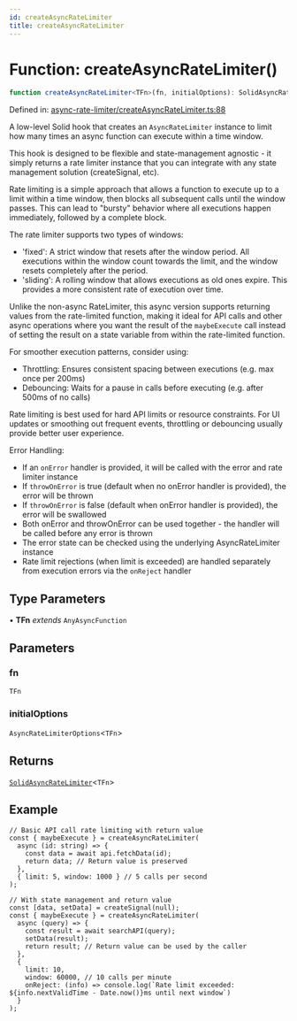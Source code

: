 ```yaml
---
id: createAsyncRateLimiter
title: createAsyncRateLimiter
---
```


<!-- DO NOT EDIT: this page is autogenerated from the type comments -->

# Function: createAsyncRateLimiter()

```ts
function createAsyncRateLimiter<TFn>(fn, initialOptions): SolidAsyncRateLimiter<TFn>
```

Defined in: [async-rate-limiter/createAsyncRateLimiter.ts:88](https://github.com/TanStack/pacer/blob/main/packages/solid-pacer/src/async-rate-limiter/createAsyncRateLimiter.ts#L88)

A low-level Solid hook that creates an `AsyncRateLimiter` instance to limit how many times an async function can execute within a time window.

This hook is designed to be flexible and state-management agnostic - it simply returns a rate limiter instance that
you can integrate with any state management solution (createSignal, etc).

Rate limiting is a simple approach that allows a function to execute up to a limit within a time window,
then blocks all subsequent calls until the window passes. This can lead to "bursty" behavior where
all executions happen immediately, followed by a complete block.

The rate limiter supports two types of windows:
- 'fixed': A strict window that resets after the window period. All executions within the window count
  towards the limit, and the window resets completely after the period.
- 'sliding': A rolling window that allows executions as old ones expire. This provides a more
  consistent rate of execution over time.

Unlike the non-async RateLimiter, this async version supports returning values from the rate-limited function,
making it ideal for API calls and other async operations where you want the result of the `maybeExecute` call
instead of setting the result on a state variable from within the rate-limited function.

For smoother execution patterns, consider using:
- Throttling: Ensures consistent spacing between executions (e.g. max once per 200ms)
- Debouncing: Waits for a pause in calls before executing (e.g. after 500ms of no calls)

Rate limiting is best used for hard API limits or resource constraints. For UI updates or
smoothing out frequent events, throttling or debouncing usually provide better user experience.

Error Handling:
- If an `onError` handler is provided, it will be called with the error and rate limiter instance
- If `throwOnError` is true (default when no onError handler is provided), the error will be thrown
- If `throwOnError` is false (default when onError handler is provided), the error will be swallowed
- Both onError and throwOnError can be used together - the handler will be called before any error is thrown
- The error state can be checked using the underlying AsyncRateLimiter instance
- Rate limit rejections (when limit is exceeded) are handled separately from execution errors via the `onReject` handler

## Type Parameters

• **TFn** *extends* `AnyAsyncFunction`

## Parameters

### fn

`TFn`

### initialOptions

`AsyncRateLimiterOptions`\<`TFn`\>

## Returns

[`SolidAsyncRateLimiter`](../interfaces/solidasyncratelimiter.md)\<`TFn`\>

## Example

```tsx
// Basic API call rate limiting with return value
const { maybeExecute } = createAsyncRateLimiter(
  async (id: string) => {
    const data = await api.fetchData(id);
    return data; // Return value is preserved
  },
  { limit: 5, window: 1000 } // 5 calls per second
);

// With state management and return value
const [data, setData] = createSignal(null);
const { maybeExecute } = createAsyncRateLimiter(
  async (query) => {
    const result = await searchAPI(query);
    setData(result);
    return result; // Return value can be used by the caller
  },
  {
    limit: 10,
    window: 60000, // 10 calls per minute
    onReject: (info) => console.log(`Rate limit exceeded: ${info.nextValidTime - Date.now()}ms until next window`)
  }
);
```
